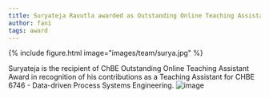 ```yaml
---
title: Suryateja Ravutla awarded as Outstanding Online Teaching Assistant from ChBE
author: fani
tags: award
---
```


{% include figure.html image="images/team/surya.jpg" %}

Suryateja is the recipient of ChBE Outstanding Online Teaching Assistant Award in recognition of his contributions as a Teaching Assistant for CHBE 6746 - Data-driven Process Systems Engineering.
![image](https://github.com/user-attachments/assets/dd963739-8f0c-463a-9ba8-7bb694094911)
